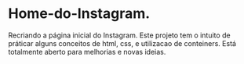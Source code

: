 # Home-do-Instagram.
Recriando a página inicial do Instagram.
Este projeto tem o intuito de práticar  alguns conceitos de html, css, e utilizacao de conteiners. Está totalmente aberto para melhorias e novas ideias.
